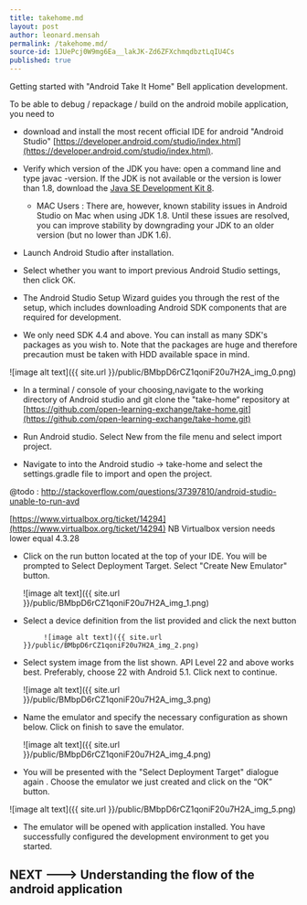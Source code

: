```yaml
---
title: takehome.md
layout: post
author: leonard.mensah
permalink: /takehome.md/
source-id: 1JUePcj0W9mg6Ea__lakJK-Zd6ZFXchmqdbztLqIU4Cs
published: true
---
```

Getting started with "Android Take It Home" Bell application development.

To be able to debug / repackage / build on the android mobile application, you need to

* download and install the most recent official IDE  for android "Android Studio" [https://developer.android.com/studio/index.html](https://developer.android.com/studio/index.html). 

* Verify which version of the JDK you have: open a command line and type javac -version. If the JDK is not available or the version is lower than 1.8, download the [Java SE Development Kit 8](http://www.oracle.com/technetwork/java/javase/downloads/jdk8-downloads-2133151.html).

    * MAC Users : There are, however, known stability issues in Android Studio on Mac when using JDK 1.8. Until these issues are resolved, you can improve stability by downgrading your JDK to an older version (but no lower than JDK 1.6).

* Launch Android Studio after installation.

* Select whether you want to import previous Android Studio settings, then click OK.

* The Android Studio Setup Wizard guides you through the rest of the setup, which includes downloading Android SDK components that are required for development. 

* We only need SDK 4.4 and above. You can install as many SDK's packages as you wish to. Note that the packages are huge and therefore precaution must be taken with HDD available space in mind.

![image alt text]({{ site.url }}/public/BMbpD6rCZ1qoniF20u7H2A_img_0.png)

* In a terminal / console of your choosing,navigate to the working directory of Android studio and git clone the "take-home“ repository at [https://github.com/open-learning-exchange/take-home.git](https://github.com/open-learning-exchange/take-home.git)

* Run Android studio. Select New from the file menu and select import project.

* Navigate to into the Android studio -> take-home and select the settings.gradle file to import and open the project.

@todo : http://stackoverflow.com/questions/37397810/android-studio-unable-to-run-avd

[https://www.virtualbox.org/ticket/14294](https://www.virtualbox.org/ticket/14294) NB Virtualbox version needs lower equal 4.3.28

* Click on the run button located at the top of your IDE. You will be prompted to Select Deployment Target. Select "Create New Emulator" button. 

	![image alt text]({{ site.url }}/public/BMbpD6rCZ1qoniF20u7H2A_img_1.png)

* Select a device definition from the list provided and click the next button

           ![image alt text]({{ site.url }}/public/BMbpD6rCZ1qoniF20u7H2A_img_2.png)

* Select system image from the list shown. API Level 22 and above works best. Preferably, choose 22 with Android 5.1. Click next to continue.

	![image alt text]({{ site.url }}/public/BMbpD6rCZ1qoniF20u7H2A_img_3.png)

* Name the emulator and specify the necessary configuration as shown below. Click on finish to save the emulator. 

	![image alt text]({{ site.url }}/public/BMbpD6rCZ1qoniF20u7H2A_img_4.png)

* You will be presented with the "Select Deployment Target" dialogue again . Choose the emulator we just created and click on the “OK” button.

![image alt text]({{ site.url }}/public/BMbpD6rCZ1qoniF20u7H2A_img_5.png)

* The emulator will be opened with application installed. You have successfully configured the development environment to get you started. 

## NEXT ---> Understanding the flow of the android application 


